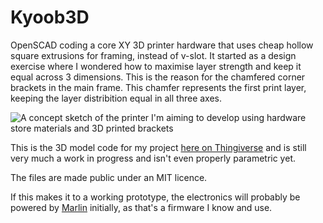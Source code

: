 # Kyoob3D
OpenSCAD coding a core XY 3D printer hardware that uses cheap hollow square extrusions for framing, instead of v-slot. It started as a design exercise where I wondered how to maximise layer strength and keep it equal across 3 dimensions. This is the reason for the chamfered corner brackets in the main frame. This chamfer represents the first print layer, keeping the layer distribition equal in all three axes.

![A concept sketch of the printer I'm aiming to develop using hardware store materials and 3D printed brackets](https://cdn.thingiverse.com/assets/d7/aa/24/fe/a3/large_display_dcecd085-634d-4138-a971-d70902f98890.png)

This is the 3D model code for my project [here on Thingiverse](https://www.thingiverse.com/thing:6731282) and is still very much a work in progress and isn't even properly parametric yet.

The files are made public under an MIT licence.

If this makes it to a working prototype, the electronics will probably be powered by [Marlin](https://github.com/MarlinFirmware/Marlin) initially, as that's a firmware I know and use.
